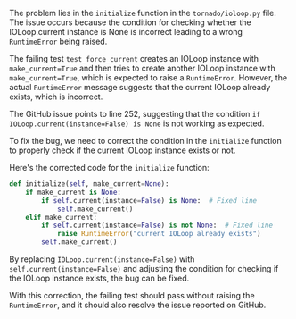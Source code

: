 The problem lies in the `initialize` function in the `tornado/ioloop.py` file. The issue occurs because the condition for checking whether the IOLoop.current instance is None is incorrect leading to a wrong `RuntimeError` being raised.

The failing test `test_force_current` creates an IOLoop instance with `make_current=True` and then tries to create another IOLoop instance with `make_current=True`, which is expected to raise a `RuntimeError`. However, the actual `RuntimeError` message suggests that the current IOLoop already exists, which is incorrect.

The GitHub issue points to line 252, suggesting that the condition `if IOLoop.current(instance=False) is None` is not working as expected.

To fix the bug, we need to correct the condition in the `initialize` function to properly check if the current IOLoop instance exists or not.

Here's the corrected code for the `initialize` function:

```python
def initialize(self, make_current=None):
    if make_current is None:
        if self.current(instance=False) is None:  # Fixed line
            self.make_current()
    elif make_current:
        if self.current(instance=False) is not None:  # Fixed line
            raise RuntimeError("current IOLoop already exists")
        self.make_current()
```

By replacing `IOLoop.current(instance=False)` with `self.current(instance=False)` and adjusting the condition for checking if the IOLoop instance exists, the bug can be fixed.

With this correction, the failing test should pass without raising the `RuntimeError`, and it should also resolve the issue reported on GitHub.